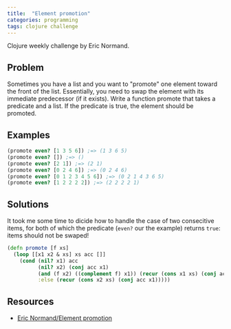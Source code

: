 ```yaml
---
title:  "Element promotion"
categories: programming
tags: clojure challenge
---
```

Clojure weekly challenge by Eric Normand.

## Problem

Sometimes you have a list and you want to "promote" one element toward the front of the list. Essentially, you need to swap the element with its immediate predecessor (if it exists). Write a function promote that takes a predicate and a list. If the predicate is true, the element should be promoted.

## Examples

```clojure
(promote even? [1 3 5 6]) ;=> (1 3 6 5)
(promote even? []) ;=> ()
(promote even? [2 1]) ;=> (2 1)
(promote even? [0 2 4 6]) ;=> (0 2 4 6)
(promote even? [0 1 2 3 4 5 6]) ;=> (0 2 1 4 3 6 5)
(promote even? [1 2 2 2 2]) ;=> (2 2 2 2 1)
```

## Solutions

It took me some time to dicide how to handle the case of two consecitive items, for both of which the predicate (`even?` our the example) returns `true`: items should not be swaped!

```clojure
(defn promote [f xs]
  (loop [[x1 x2 & xs] xs acc []]
    (cond (nil? x1) acc
          (nil? x2) (conj acc x1)
          (and (f x2) ((complement f) x1)) (recur (cons x1 xs) (conj acc x2))
          :else (recur (cons x2 xs) (conj acc x1)))))
```

## Resources

- [Eric Normand/Element promotion](https://gist.github.com/ericnormand/098143e8cdbecef0faeba92f730b9cba)

